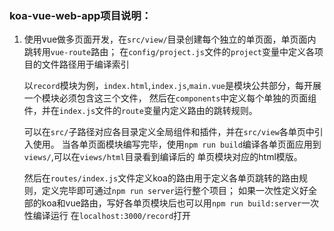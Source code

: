 ### koa-vue-web-app项目说明：
1. 使用vue做多页面开发，在`src/view/`目录创建每个独立的单页面，单页面内跳转用`vue-route`路由；
	在`config/project.js`文件的`project`变量中定义各项目的文件路径用于编译索引

	以`record`模块为例，`index.html`,`index.js`,`main.vue`是模块公共部分，每开展一个模块必须包含这三个文件，
	然后在`components`中定义每个单独的页面组件，并在`index.js`文件的`route`变量内定义路由的跳转规则。

	可以在`src/`子路径对应各目录定义全局组件和插件，并在`src/view`各单页中引入使用。
	当各单页面模块编写完毕，使用`npm run build`编译各单页面应用到`views/`,可以在`views/html`目录看到编译后的
	单页模块对应的html模版。

	然后在`routes/index.js`文件定义koa的路由用于定义各单页跳转的路由规则，定义完毕即可通过`npm run server`运行整个项目；
	如果一次性定义好全部的koa和vue路由，写好各单页模块后也可以用`npm run build:server`一次性编译运行
	在`localhost:3000/record`打开